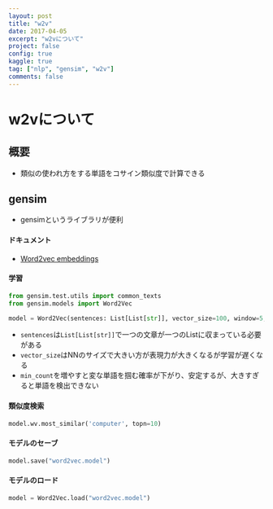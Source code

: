 ```yaml
---
layout: post
title: "w2v"
date: 2017-04-05
excerpt: "w2vについて"
project: false
config: true
kaggle: true
tag: ["nlp", "gensim", "w2v"]
comments: false
---
```


# w2vについて

## 概要
 - 類似の使われ方をする単語をコサイン類似度で計算できる

## gensim
 - gensimというライブラリが便利

#### ドキュメント
 - [Word2vec embeddings](https://radimrehurek.com/gensim/models/word2vec.html)

#### 学習

```python
from gensim.test.utils import common_texts
from gensim.models import Word2Vec

model = Word2Vec(sentences: List[List[str]], vector_size=100, window=5, min_count=1, workers=4)
```
 - `sentences`は`List[List[str]]`で一つの文章が一つのListに収まっている必要がある
 - `vector_size`はNNのサイズで大きい方が表現力が大きくなるが学習が遅くなる
 - `min_count`を増やすと変な単語を掴む確率が下がり、安定するが、大きすぎると単語を検出できない

#### 類似度検索

```python
model.wv.most_similar('computer', topn=10)
```

#### モデルのセーブ

```python
model.save("word2vec.model")
```

#### モデルのロード

```python
model = Word2Vec.load("word2vec.model")
```
